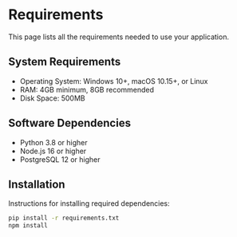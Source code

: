# Requirements

This page lists all the requirements needed to use your application.

## System Requirements

- Operating System: Windows 10+, macOS 10.15+, or Linux
- RAM: 4GB minimum, 8GB recommended
- Disk Space: 500MB

## Software Dependencies

- Python 3.8 or higher
- Node.js 16 or higher
- PostgreSQL 12 or higher

## Installation

Instructions for installing required dependencies:

```bash
pip install -r requirements.txt
npm install
```
